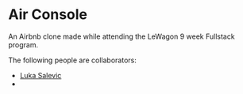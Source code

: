 # Air Console

An Airbnb clone made while attending the LeWagon 9 week Fullstack program.

The following people are collaborators:

- [Luka Salevic](https://github.com/Sensanaty)
-
